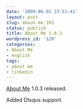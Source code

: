 ```yaml
---
date: '2009-06-01 23:51:41'
layout: post
slug: about-me-103
status: publish
title: About Me 1.0.3
wordpress_id: '120'
categories:
- About Me
- english
tags:
- about me
- linkedin
---
```


[About Me](http://abisso.org/projects/about-meabout-me/) 1.0.3 released.

Added DIsqus support.
